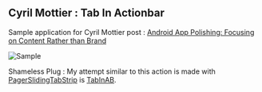 Cyril Mottier : Tab In Actionbar
--------------------------------

Sample application for Cyril Mottier post : [Android App Polishing: Focusing on Content Rather than Brand](https://plus.google.com/+CyrilMottier/posts/Jz7mBBuDoNk)

![Sample](https://raw.githubusercontent.com/yelinaung/TabInActionBarByCyril/master/sample.gif)

Shameless Plug : My attempt similar to this action is made with [PagerSlidingTabStrip](https://github.com/astuetz/PagerSlidingTabStrip) is [TabInAB](https://github.com/yelinaung/TabInAB).

